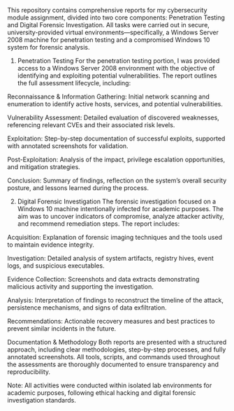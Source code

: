 This repository contains comprehensive reports for my cybersecurity module assignment, divided into two core components: Penetration Testing and Digital Forensic Investigation. All tasks were carried out in secure, university-provided virtual environments—specifically, a Windows Server 2008 machine for penetration testing and a compromised Windows 10 system for forensic analysis.

1. Penetration Testing
For the penetration testing portion, I was provided access to a Windows Server 2008 environment with the objective of identifying and exploiting potential vulnerabilities. The report outlines the full assessment lifecycle, including:

Reconnaissance & Information Gathering: Initial network scanning and enumeration to identify active hosts, services, and potential vulnerabilities.

Vulnerability Assessment: Detailed evaluation of discovered weaknesses, referencing relevant CVEs and their associated risk levels.

Exploitation: Step-by-step documentation of successful exploits, supported with annotated screenshots for validation.

Post-Exploitation: Analysis of the impact, privilege escalation opportunities, and mitigation strategies.

Conclusion: Summary of findings, reflection on the system’s overall security posture, and lessons learned during the process.

2. Digital Forensic Investigation
The forensic investigation focused on a Windows 10 machine intentionally infected for academic purposes. The aim was to uncover indicators of compromise, analyze attacker activity, and recommend remediation steps. The report includes:

Acquisition: Explanation of forensic imaging techniques and the tools used to maintain evidence integrity.

Investigation: Detailed analysis of system artifacts, registry hives, event logs, and suspicious executables.

Evidence Collection: Screenshots and data extracts demonstrating malicious activity and supporting the investigation.

Analysis: Interpretation of findings to reconstruct the timeline of the attack, persistence mechanisms, and signs of data exfiltration.

Recommendations: Actionable recovery measures and best practices to prevent similar incidents in the future.

Documentation & Methodology
Both reports are presented with a structured approach, including clear methodologies, step-by-step processes, and fully annotated screenshots. All tools, scripts, and commands used throughout the assessments are thoroughly documented to ensure transparency and reproducibility.

Note: All activities were conducted within isolated lab environments for academic purposes, following ethical hacking and digital forensic investigation standards.
